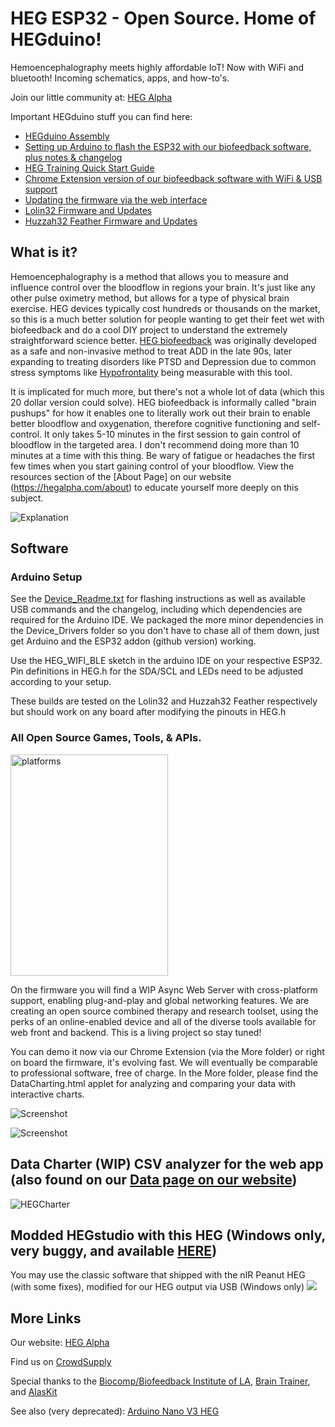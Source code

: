# HEG ESP32 - Open Source. Home of HEGduino!
Hemoencephalography meets highly affordable IoT! Now with WiFi and bluetooth! Incoming schematics, apps, and how-to's.

Join our little community at: [HEG Alpha](https://hegalpha.com)

Important HEGduino stuff you can find here:
- [HEGduino Assembly](https://github.com/moothyknight/HEG_ESP32/blob/master/Guides/HEGduino%20Assembly%20Guide.pdf)
- [Setting up Arduino to flash the ESP32 with our biofeedback software, plus notes & changelog](https://github.com/moothyknight/HEG_ESP32/blob/master/Device_README.txt)
- [HEG Training Quick Start Guide](https://github.com/moothyknight/HEG_ESP32/blob/master/Guides/HEG%20Training%20Quick%20Start%20Guide.pdf)
- [Chrome Extension version of our biofeedback software with WiFi & USB support](https://github.com/moothyknight/HEG_ESP32/tree/master/More/ChromeExtension)
- [Updating the firmware via the web interface](https://github.com/moothyknight/HEG_ESP32/blob/master/Guides/How%20To%20Update.pdf)
- [Lolin32 Firmware and Updates](https://github.com/moothyknight/HEG_ESP32/tree/master/Device%20Drivers/HEG_WIFI_BLE_Lolin32)
- [Huzzah32 Feather Firmware and Updates](https://github.com/moothyknight/HEG_ESP32/tree/master/Device%20Drivers/HEG_WIFI_BLE_Feather)

## What is it?
Hemoencephalography is a method that allows you to measure and influence control over the bloodflow in regions your brain. It's just like any other pulse oximetry method, but allows for a type of physical brain exercise. HEG devices typically cost hundreds or thousands on the market, so this is a much better solution for people wanting to get their feet wet with biofeedback and do a cool DIY project to understand the extremely straightforward science better. [HEG biofeedback](https://en.wikipedia.org/wiki/Hemoencephalography) was originally developed as a safe and non-invasive method to treat ADD in the late 90s, later expanding to treating disorders like PTSD and Depression due to common stress symptoms like [Hypofrontality](https://en.wikipedia.org/wiki/Hypofrontality) being measurable with this tool. 

It is implicated for much more, but there's not a whole lot of data (which this 20 dollar version could solve). HEG biofeedback is informally called "brain pushups" for how it enables one to literally work out their brain to enable better bloodflow and oxygenation, therefore cognitive functioning and self-control. It only takes 5-10 minutes in the first session to gain control of bloodflow in the targeted area. I don't recommend doing more than 10 minutes at a time with this thing. Be wary of fatigue or headaches the first few times when you start gaining control of your bloodflow. View the resources section of the [About Page] on our website (https://hegalpha.com/about) to educate yourself more deeply on this subject.

![Explanation](https://raw.githubusercontent.com/moothyknight/HEG_Arduino/master/Pics/HEGExplained.png)

## Software

### Arduino Setup
See the [Device_Readme.txt](https://github.com/moothyknight/HEG_ESP32/blob/master/Device_README.txt)  for flashing instructions as well as available USB commands and the changelog, including which dependencies are required for the Arduino IDE. We packaged the more minor dependencies in the Device_Drivers folder so you don't have to chase all of them down, just get Arduino and the ESP32 addon (github version) working.

Use the HEG_WIFI_BLE sketch in the arduino IDE on your respective ESP32. Pin definitions in HEG.h for the SDA/SCL and LEDs need to be adjusted according to your setup. 

These builds are tested on the Lolin32 and Huzzah32 Feather respectively but should work on any board after modifying the pinouts in HEG.h

### All Open Source Games, Tools, & APIs.

<img src="https://github.com/moothyknight/HEG_ESP32/blob/master/Pictures/platforms.PNG" alt="platforms" width="252" height="354">

On the firmware you will find a WIP Async Web Server with cross-platform support, enabling plug-and-play and global networking features. We are creating an open source combined therapy and research toolset, using the perks of an online-enabled device and all of the diverse tools available for web front and backend. This is a living project so stay tuned!

You can demo it now via our Chrome Extension (via the More folder) or right on board the firmware, it's evolving fast. We will eventually be comparable to professional software, free of charge. In the More folder, please find the DataCharting.html applet for analyzing and comparing your data with interactive charts.

![Screenshot](https://github.com/moothyknight/HEG_ESP32/blob/master/Pictures/HEGwebAPI.png?raw=true)

![Screenshot](https://github.com/moothyknight/HEG_ESP32/blob/master/Pictures/ChromeApp.PNG)

## Data Charter (WIP) CSV analyzer for the web app (also found on our [Data page on our website](https://hegalpha.com))
![HEGCharter](https://github.com/moothyknight/HEG_ESP32/blob/master/Pictures/datacharter.PNG?raw=true)

## Modded HEGstudio with this HEG (Windows only, very buggy, and available [HERE](https://github.com/moothyknight/HEGstudio-Fork-HEGduino))
You may use the classic software that shipped with the nIR Peanut HEG (with some fixes), modified for our HEG output via USB (Windows only)
![](https://raw.githubusercontent.com/moothyknight/HEG_ESP32/master/Pictures/20190211_201736.PNG)


## More Links
Our website: [HEG Alpha](https://hegalpha.com)

Find us on [CrowdSupply](https://crowdsupply.com/alaskit/hegduino)

Special thanks to the [Biocomp/Biofeedback Institute of LA](https://www.biocompresearch.org/), [Brain Trainer](https://brain-trainer.com/), and [AlasKit](https://alaskit.net)

See also (very deprecated):
[Arduino Nano V3 HEG](https://github.com/moothyknight/HEG_Arduino)

